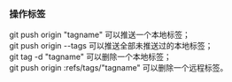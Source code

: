 ### 操作标签 ###
git push origin "tagname" 可以推送一个本地标签；  
git push origin --tags 可以推送全部未推送过的本地标签；  
git tag -d "tagname" 可以删除一个本地标签；  
git push origin :refs/tags/"tagname" 可以删除一个远程标签。  
